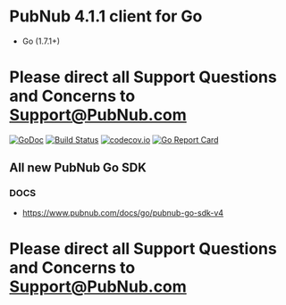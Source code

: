 
# PubNub 4.1.1 client for Go
* Go (1.7.1+)

# Please direct all Support Questions and Concerns to Support@PubNub.com

[![GoDoc](https://godoc.org/github.com/pubnub/go?status.svg)](https://godoc.org/github.com/pubnub/go)
[![Build Status](https://travis-ci.org/pubnub/go.svg?branch=CE-3033-Go-v4)](https://travis-ci.org/pubnub/go)
[![codecov.io](https://codecov.io/github/pubnub/go/coverage.svg?branch=CE-3033-Go-v4)](https://codecov.io/github/pubnub/go)
[![Go Report Card](https://goreportcard.com/badge/github.com/pubnub/go)](https://goreportcard.com/report/github.com/pubnub/go)


## All new PubNub Go SDK
### DOCS 
  * https://www.pubnub.com/docs/go/pubnub-go-sdk-v4

# Please direct all Support Questions and Concerns to Support@PubNub.com
